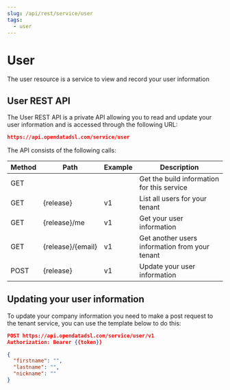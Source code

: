 ```yaml
---
slug: /api/rest/service/user
tags:
  - user
---
```

User
====

The user resource is a service to view and record your user information

## User REST API

The User REST API is a private API allowing you to read and update your user information and is accessed through the following URL:
```json
https://api.opendatadsl.com/service/user
```
The API consists of the following calls:

|**Method**|**Path**|**Example**|**Description**|
|-|-|-|-|
|GET|||Get the build information for this service|
|GET|{release}|v1|List all users for your tenant|
|GET|{release}/me|v1|Get your user information|
|GET|{release}/{email}|v1|Get another users information from your tenant|
|POST|{release}|v1|Update your user information|

## Updating your user information

To update your company information you need to make a post request to the tenant service, you can use the template below to do this:
```json
POST https://api.opendatadsl.com/service/user/v1
Authorization: Bearer {{token}}

{
  "firstname": "",
  "lastname": "",
  "nickname": ""
}
```
